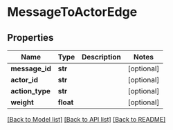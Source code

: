 # MessageToActorEdge

## Properties
Name | Type | Description | Notes
------------ | ------------- | ------------- | -------------
**message_id** | **str** |  | [optional] 
**actor_id** | **str** |  | [optional] 
**action_type** | **str** |  | [optional] 
**weight** | **float** |  | [optional] 

[[Back to Model list]](../README.md#documentation-for-models) [[Back to API list]](../README.md#documentation-for-api-endpoints) [[Back to README]](../README.md)

